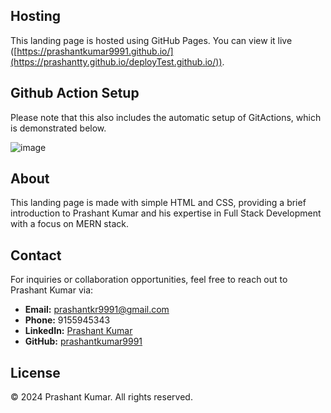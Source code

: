 
## Hosting

This landing page is hosted using GitHub Pages. You can view it live ([https://prashantkumar9991.github.io/](https://prashantty.github.io/deployTest.github.io/)).

## Github Action Setup 
Please note that this also includes the automatic setup of GitActions, which is demonstrated below.

![image](https://github.com/Prashantty/deployTest.github.io/assets/95084475/b1f0256c-987c-4a59-87d0-329d2181433a)

## About

This landing page is made with simple HTML and CSS, providing a brief introduction to Prashant Kumar and his expertise in Full Stack Development with a focus on MERN stack.

## Contact

For inquiries or collaboration opportunities, feel free to reach out to Prashant Kumar via:

- **Email:** prashantkr9991@gmail.com
- **Phone:** 9155945343
- **LinkedIn:** [Prashant Kumar](https://www.linkedin.com/in/prashantkumar9991/)
- **GitHub:** [prashantkumar9991](https://github.com/prashantkumar9991)

## License

&copy; 2024 Prashant Kumar. All rights reserved.
